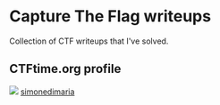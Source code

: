 # Capture The Flag writeups
Collection of CTF writeups that I've solved. 

## CTFtime.org profile
![](https://ctftime.org/favicon.png) [simonedimaria](https://ctftime.org/user/143137)
